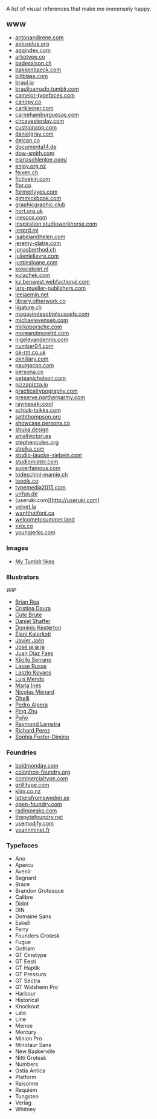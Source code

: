 A list of visual references that make me immensely happy.

### WWW

- [antonandirene.com](http://antonandirene.com)
- [aplusplus.org](http://aplusplus.org)
- [aqqindex.com](http://aqqindex.com)
- [arkotype.co](http://arkotype.co)
- [badesaison.ch](http://www.badesaison.ch)
- [bakkenbaeck.com](https://bakkenbaeck.com)
- [billblass.com](https://billblass.com)
- [braul.io](http://www.braul.io)
- [braulioamado.tumblr.com](http://braulioamado.tumblr.com)
- [camelot-typefaces.com](https://www.camelot-typefaces.com)
- [canopy.co](https://canopy.co)
- [carlkleiner.com](http://www.carlkleiner.com)
- [carnehamburguesas.com](http://www.carnehamburguesas.com)
- [circayesterday.com](http://circayesterday.com)
- [cushionapp.com](http://cushionapp.com)
- [danielgray.com](http://danielgray.com)
- [delcan.co](http://delcan.co)
- [documenta14.de](http://www.documenta14.de/en)
- [dow-smith.com](http://dow-smith.com)
- [elanaschlenker.com/](http://elanaschlenker.com)
- [enjoy.org.nz](http://paulgacon.com/en)
- [feixen.ch](http://www.feixen.ch)
- [fictivekin.com](http://fictivekin.com)
- [flpr.co](http://flpr.co/)
- [formerlyyes.com](http://www.formerlyyes.com)
- [gimmickbook.com](http://gimmickbook.com)
- [graphicgraphic.club](http://graphicgraphic.club)
- [hort.org.uk](http://hort.org.uk)
- [inescox.com](http://inescox.com)
- [inspiration.studioworkhorse.com](http://inspiration.studioworkhorse.com)
- [insprd.ml](http://insprd.ml)
- [isabelandhelen.com](http://isabelandhelen.com)
- [jeremy-glatre.com](http://jeremy-glatre.com)
- [jonasberthod.ch](http://jonasberthod.ch)
- [julienlelievre.com](http://www.julienlelievre.com)
- [justinsloane.com](http://justinsloane.com)
- [kokpistolet.nl](http://kokpistolet.nl)
- [kulachek.com](http://kulachek.com)
- [kz.benwest.webfactional.com](http://kz.benwest.webfactional.com)
- [lars-mueller-publishers.com](https://www.lars-mueller-publishers.com)
- [leejaemin.net](http://www.leejaemin.net)
- [library.otherwork.co](http://www.library.otherwork.co)
- [ligature.ch](http://ligature.ch)
- [magasindesobjetsusuels.com](http://www.magasindesobjetsusuels.com)
- [michaelevensen.com](http://www.michaelevensen.com)
- [mirkoborsche.com](http://www.mirkoborsche.com)
- [moreandmoreltd.com](https://moreandmoreltd.com)
- [nigelevandennis.com](http://www.nigelevandennis.com)
- [number04.com](http://number04.com)
- [ok-rm.co.uk](http://justinsloane.com)
- [okhillary.com](http://okhillary.com)
- [paulgacon.com](http://paulgacon.com/en)
- [persona.co](https://persona.co)
- [peteanicholson.com](http://peteanicholson.com)
- [pizzapizza.io](http://pizzapizza.io)
- [practicaltypography.com](http://practicaltypography.com/typography-in-ten-minutes.html)
- [preserve.northernarmy.com](http://preserve.northernarmy.com)
- [raymasaki.cool](http://raymasaki.cool)
- [schick-toikka.com](http://www.schick-toikka.com)
- [seththompson.org](https://seththompson.org)
- [showcase.persona.co](https://showcase.persona.co)
- [shuka.design](https://shuka.design)
- [smallvictori.es](http://www.smallvictori.es)
- [stephencoles.org](http://stephencoles.org)
- [strelka.com](http://strelka.com)
- [studio-laucke-siebein.com](http://studio-laucke-siebein.com)
- [studiomister.com](http://www.studiomister.com)
- [superfamous.com](http://superfamous.com)
- [todeschini-mamie.ch](http://todeschini-mamie.ch)
- [toools.co](http://www.toools.co)
- [typemedia2015.com](http://www.typemedia2015.com)
- [unfun.de](http://unfun.de)
- [useruki.com][http://useruki.com]
- [velvet.la](http://velvet.la)
- [wantthatfont.ca](http://www.wantthatfont.ca)
- [welcometosummer.land](http://www.welcometosummer.land)
- [xxix.co](http://www.xxix.co)
- [youngjerks.com](http://youngjerks.com)

### Images

- [My Tumblr likes](https://www.tumblr.com/liked/by/javierarce)

### Illustrators

*WIP*

- [Brian Rea](http://www.brianrea.com)
- [Cristina Daura](https://www.behance.net/cristinadaura)
- [Cute Brute ](https://www.instagram.com/thecutebrute/)
- [Daniel Shaffer](http://www.daniel-shaffer.com)
- [Dominic Kesterton](http://dominickesterton.com)
- [Eleni Kalorkoti](http://www.elenikalorkoti.com)
- [Javier Jaén](http://www.javierjaen.com)
- [José ja ja ja](http://josejajaja.com)
- [Juan Díaz Faes](http://juandiazfaes.com)
- [Kikillo Serrano](https://dribbble.com/Kikillo)
- [Lasse Russe](http://lazpit.com)
- [Laszlo Kovacs](http://www.laszlito.com/)
- [Luis Mendo](http://www.luismendo.com)
- [Maria Inés](http://mariainesgul.com)
- [Nicolas Ménard](http://www.nicolasmenard.com)
- [Ohelli](http://ohelli.tumblr.com)
- [Pedro Alpera](http://blog.pedroalpera.com)
- [Ping Zhu](http://www.pingszoo.com)
- [Puño](http://www.kokekoko.com)
- [Raymond Lemstra](http://www.raymondlemstra.nl)
- [Richard Perez](http://www.skinnyships.com/)
- [Sophia Foster-Dimino](http://www.hellophia.com)

### Foundries

- [boldmonday.com](https://boldmonday.com)
- [colophon-foundry.org](http://www.colophon-foundry.org)
- [commercialtype.com](https://commercialtype.com)
- [grillitype.com](http://grillitype.com)
- [klim.co.nz](https://klim.co.nz)
- [lettersfromsweden.se](http://lettersfromsweden.se)
- [open-foundry.com](http://open-foundry.com)
- [radimpesko.com](http://www.radimpesko.com)
- [thepytefoundry.net](http://thepytefoundry.net)
- [usemodify.com](http://usemodify.com)
- [yoannminet.fr](http://www.yoannminet.fr)

### Typefaces

- Ano
- Apercu
- Avenir
- Bagnard
- Brace
- Brandon Grotesque
- Calibre
- Didot
- DIN
- Domaine Sans
- Eskell
- Ferry
- Founders Grotesk
- Fugue
- Gotham
- GT Cinetype
- GT Eesti
- GT Haptik
- GT Pressura
- GT Sectra
- GT Walsheim Pro
- Harbour
- Historical
- Knockout
- Lato
- Line
- Menoe
- Mercury
- Minion Pro
- Minotaur Sans
- New Baskerville
- Nitti Grotesk
- Numbers
- Ostia Antica
- Platform
- Raisonne
- Requiem
- Tungsten
- Verlag
- Whitney
